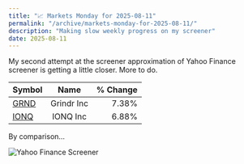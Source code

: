```yaml
---
title: "📈 Markets Monday for 2025-08-11"
permalink: "/archive/markets-monday-for-2025-08-11/"
description: "Making slow weekly progress on my screener"
date: 2025-08-11
---
```


My second attempt at the screener approximation of Yahoo Finance screener is getting a little closer. More to do.

| Symbol | Name | % Change |
| :--- | :---: | ---: |
| [GRND](https://www.google.com/finance/quote/GRND:NYSE) | Grindr Inc | 7.38% |
| [IONQ](https://www.google.com/finance/quote/IONQ:NYSE) | IONQ Inc | 6.88% |

By comparison... 

![Yahoo Finance Screener](https://assets.buttondown.email/images/352ab6d6-ae50-40e2-a457-127eb9c39a74.png?w=960&amp;fit=max)
